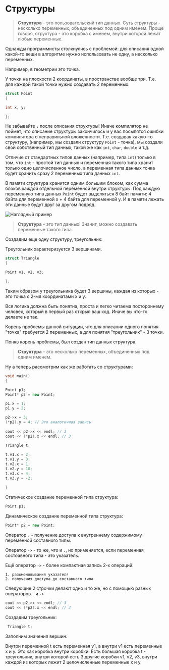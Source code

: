 # Структуры

> **Структура** - это пользовательский тип данных.
Суть структуры - несколько переменных, объединенных под одним именем.
Проще говоря, структура - это коробка с именем, внутри которой лежат любые переменные.

Однажды программисты столкнулись с проблемой: для описания одной какой-то вещи в алгоритме нужно использовать не одну, а несколько переменных. 
     
Например, в геометрии это точка. 

У точки на плоскости 2 координаты, в пространстве вообще три. Т.е. для каждой такой точки нужно создавать 2 переменных:

```c++
struct Point
{

int x, y;

};
```
Не забывайте `;` после описания структуры!
Иначе компилятор не поймет, что описание структуры закончилось и у вас посыпятся ошибки компилятора о неправильной вложенности.
Т.е. создавая какую-то структуру, (например, мы создали структуру `Point` - точка), мы создали свой собственный тип данных, такой же как `int`, `char`, `double` и т.д.

Отличие от стандартных типов данных (например, типа `int`) только в том, что `int` - простой тип данных и переменная такого типа хранит только одно целочисленное число, а переменная типа данных точка будет хранить сразу 2 переменных типа данных `int`.

В памяти структура хранится одним большим блоком, как сумма блоков каждой отдельной переменной внутри структуры.
Под каждую переменную типа данных `Point` будет выделяться 8 байт памяти: 4 байта для переменной x + 4 байта для переменной y. И в памяти лежать эти данные будут друг за другом подряд.

![Наглядный пример](https://pp.userapi.com/c834403/v834403056/1428ad/Bgno14Qnmik.jpg)
 

> **Структура** - это тип данных! Значит, можно создавать переменные такого типа.
     
Создадим еще одну структуру, треугольник:

Треугольник характеризуется 3 вершинами.
```c++
struct Triangle
{

Point v1, v2, v3;

};
```
Таким образом у треугольника будет 3 вершины, каждая из которых - это точка с 2-мя координатами x и y.

Вся логика должна быть понятна, проста и легко читаема постороннему человек, который в первый раз открыл ваш код. Иначе вы что-то делаете не так.
     
Корень проблемы данной ситуации, что для описании одного понятия "точка" требуется 2 переменных, а для понятия "треугольник" - 3 точки.
     
Поняв корень проблемы, был создан тип данных структура.

> **Структура** - это несколько переменных, объединенных под одним именем.

Ну а теперь рассмотрим как же работать со структурами:
```c++
void main()
{

Point p1;
Point* p2 = new Point;

p1.x = 1;
p1.y = 2;

p2->x = 3;
(*p2).y = 4; // Это аналогичная запись 
    
cout << p2->x << endl; // 3
cout << (*p2).x << endl; // 3

Triangle t;
       
t.v1.x = 2; 
t.v1.y = 3;
t.v2.x = 1;
t.v2.y = 10;
t.v3.x = 4;
t.v3.y = -2;
        
}

```
Статическое создание переменной типа структура:
```c++
Point p1;
```
Динамическое создание переменной типа структура:
```c++
Point* p2 = new Point;
```
Оператор `.` - получение доступа к внутреннему содержимому переменной составного типы.

Оператор `->` - то же, что и `.`, но применяется, если переменная состоавного типа - это указатель.

Ещё оператор `->` - более компактная запись 2-х операций: 
```
1. разыменовывания указателя 
2. получения доступа до составного типа
```   
Следующие 2 строчки делают одно и то же, но с помощью разных операторов `.` и `->`
```c++
cout << p2->x << endl; // 3
cout << (*p2).x << endl; // 3
```
Создадим треугольник:
```c++
 Triangle t;
 ```
Заполним значения вершин:

Внутри переменной t есть переменная v1, а внутри v1 есть переменные x и y. Это как коробка внутри коробки. Есть большая коробка t - треугольник, внутри которой есть 3 другие коробки v1, v2, v3, внутри каждой из которых лежит 2 целочисленные переменные x и y.
